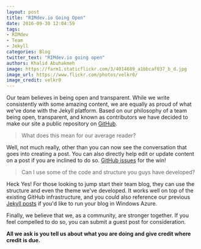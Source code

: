 ```yaml
---
layout: post
title: "RIMdev.io Going Open"
date: 2016-09-30 12:04:59
tags: 
- RIMdev
- Team
- Jekyll
categories: Blog
twitter_text: "RIMdev.io going open"
authors: Khalid Abuhakmeh
image: https://farm1.staticflickr.com/3/4014689_a1bbcaf037_b_d.jpg
image_url: https://www.flickr.com/photos/velkr0/
image_credit: velkr0
---
```


Our team believes in being open and transparent. While we write consistently with some amazing content, we are equally as proud of what we've done with the Jekyll platform. Based on our philosophy of a team being open, transparent, and known as contributors we have decided to make our site a public repository on [GitHub](https://github.com/ritterim/ritterim.github.io). 

> What does this mean for our average reader?

Well, not much really, other than you can now see the conversation that goes into creating a post. You can also directly help edit or update content on a post if you are inclined to do so. [GitHub issues](https://github.com/ritterim/ritterim.github.io/issues) for the win!

> Can I use some of the code and structure you guys have developed?

Heck Yes! For those looking to jump start their team blog, they can use the structure and even the theme we've developed. It works well on top of the existing GitHub infrastructure, and you could also reference our previous [Jekyll posts](http://rimdev.io/tags/#jekyll) if you'd like to run your blog in Windows Azure.

Finally, we believe that we, as a community, are stronger together. If you feel compelled to do so, you can submit a guest post for consideration.

**All we ask is you tell us about what you are doing and give credit where credit is due.**
